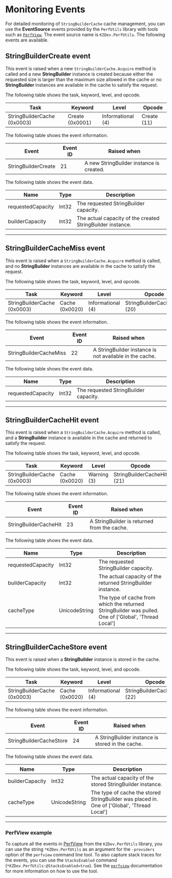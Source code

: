 # Monitoring Events

For detailed monitoring of `StringBuilderCache` cache management, you can use the **EventSource** events provided by the `PerfUtils` library with tools such as [`PerfView`](#perfview-example). The event source name is `KZDev.PerfUtils`. The following events are available.

## StringBuilderCreate event

This event is raised when a new `StringBuilderCache.Acquire` method is called and a new **StringBuilder** instance is created because either the requested size is larger than the maximum size allowed in the cache or no **StringBuilder** instances are available in the cache to satisfy the request.

The following table shows the task, keyword, level, and opcode.

| Task | Keyword | Level | Opcode |
| --- | --- | --- | --- |
| StringBuilderCache (0x0003) | Create (0x0001) | Informational (4) | Create (11) |

The following table shows the event information.

| Event | Event ID | Raised when |
| --- | --- | --- |
StringBuilderCreate | 21 | A new StringBuilder instance is created. |

The following table shows the event data.

| Name | Type | Description |
| --- | --- | --- |
| requestedCapacity | Int32 | The requested StringBuilder capacity. |
| builderCapacity | Int32 | The actual capacity of the created StringBuilder instance. |

---

## StringBuilderCacheMiss event

This event is raised when a `StringBuilderCache.Acquire` method is called, and no **StringBuilder** instances are available in the cache to satisfy the request.

The following table shows the task, keyword, level, and opcode.

| Task | Keyword | Level | Opcode |
| --- | --- | --- | --- |
| StringBuilderCache (0x0003) | Cache (0x0020) | Informational (4) | StringBuilderCacheMiss (20) |

The following table shows the event information.

| Event | Event ID | Raised when |
| --- | --- | --- |
StringBuilderCacheMiss | 22 | A StringBuilder instance is not available in the cache. |

The following table shows the event data.

| Name | Type | Description |
| --- | --- | --- |
| requestedCapacity | Int32 | The requested StringBuilder capacity. |

---

## StringBuilderCacheHit event

This event is raised when a `StringBuilderCache.Acquire` method is called, and a **StringBuilder** instance is available in the cache and returned to satisfy the request.

The following table shows the task, keyword, level, and opcode.

| Task | Keyword | Level | Opcode |
| --- | --- | --- | --- |
| StringBuilderCache (0x0003) | Cache (0x0020) | Warning (3) | StringBuilderCacheHit (21) |

The following table shows the event information.

| Event | Event ID | Raised when |
| --- | --- | --- |
StringBuilderCacheHit | 23 | A StringBuilder is returned from the cache. |

The following table shows the event data.

| Name | Type | Description |
| --- | --- | --- |
| requestedCapacity | Int32 | The requested StringBuilder capacity. |
| builderCapacity | Int32 | The actual capacity of the returned StringBuilder instance. |
| cacheType | UnicodeString | The type of cache from which the returned StringBuilder was pulled. One of ['Global', 'Thread Local'] |

---

## StringBuilderCacheStore event

This event is raised when a **StringBuilder** instance is stored in the cache.

The following table shows the task, keyword, level, and opcode.

| Task | Keyword | Level | Opcode |
| --- | --- | --- | --- |
| StringBuilderCache (0x0003) | Cache (0x0020) | Informational (4) | StringBuilderCacheStore (22) |

The following table shows the event information.

| Event | Event ID | Raised when |
| --- | --- | --- |
StringBuilderCacheStore | 24 | A StringBuilder instance is stored in the cache. |

The following table shows the event data.

| Name | Type | Description |
| --- | --- | --- |
| builderCapacity | Int32 | The actual capacity of the stored StringBuilder instance. |
| cacheType | UnicodeString | The type of cache the stored StringBuilder was placed in. One of ['Global', 'Thread Local'] |

---

### PerfView example

To capture all the events in [PerfView](https://github.com/microsoft/perfview) from the `KZDev.PerfUtils` library, you can use the string `*KZDev.PerfUtils` as an argument for the `-providers` option of the `perfview` command line tool. To also capture stack traces for the events, you can use the `StacksEnabled` command (`*KZDev.PerfUtils:@StacksEnabled=true`). See the [`perfview`](https://github.com/microsoft/perfview) documentation for more information on how to use the tool.

